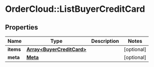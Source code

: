 # OrderCloud::ListBuyerCreditCard

## Properties
Name | Type | Description | Notes
------------ | ------------- | ------------- | -------------
**items** | [**Array&lt;BuyerCreditCard&gt;**](BuyerCreditCard.md) |  | [optional] 
**meta** | [**Meta**](Meta.md) |  | [optional] 


